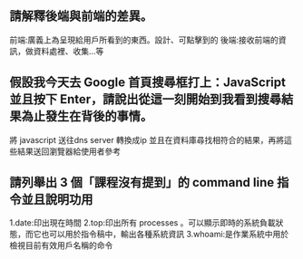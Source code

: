## 請解釋後端與前端的差異。
前端:廣義上為呈現給用戶所看到的東西。設計、可點擊到的
後端:接收前端的資訊，做資料處裡、收集...等

## 假設我今天去 Google 首頁搜尋框打上：JavaScript 並且按下 Enter，請說出從這一刻開始到我看到搜尋結果為止發生在背後的事情。
將 javascript 送往dns server 轉換成ip 並且在資料庫尋找相符合的結果，再將這些結果送回瀏覽器給使用者參考


## 請列舉出 3 個「課程沒有提到」的 command line 指令並且說明功用
1.date:印出現在時間
2.top:印出所有 processes 。可以顯示即時的系統負載狀態，而它也可以用於指令稿中，輸出各種系統資訊
3.whoami:是作業系統中用於檢視目前有效用戶名稱的命令
